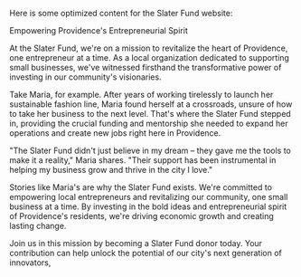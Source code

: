 Here is some optimized content for the Slater Fund website:

Empowering Providence's Entrepreneurial Spirit

At the Slater Fund, we're on a mission to revitalize the heart of Providence, one entrepreneur at a time. As a local organization dedicated to supporting small businesses, we've witnessed firsthand the transformative power of investing in our community's visionaries.

Take Maria, for example. After years of working tirelessly to launch her sustainable fashion line, Maria found herself at a crossroads, unsure of how to take her business to the next level. That's where the Slater Fund stepped in, providing the crucial funding and mentorship she needed to expand her operations and create new jobs right here in Providence.

"The Slater Fund didn't just believe in my dream – they gave me the tools to make it a reality," Maria shares. "Their support has been instrumental in helping my business grow and thrive in the city I love."

Stories like Maria's are why the Slater Fund exists. We're committed to empowering local entrepreneurs and revitalizing our community, one small business at a time. By investing in the bold ideas and entrepreneurial spirit of Providence's residents, we're driving economic growth and creating lasting change.

Join us in this mission by becoming a Slater Fund donor today. Your contribution can help unlock the potential of our city's next generation of innovators,